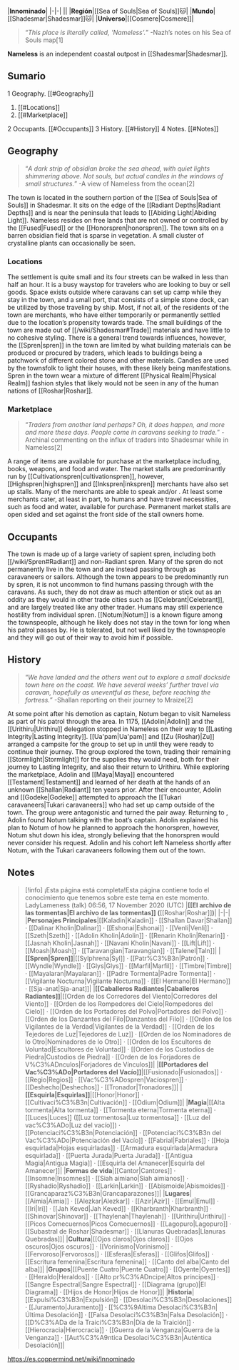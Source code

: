 |**Innominado**|
|-|-|
||
|**Región**|[[Sea of Souls\|Sea of Souls]]🐱︎|
|**Mundo**|[[Shadesmar\|Shadesmar]]🐱︎|
|**Universo**|[[Cosmere\|Cosmere]]|

>“*This place is literally called, 'Nameless'.*”
\-Nazh’s notes on his Sea of Souls map[1]


**Nameless** is an independent coastal outpost in [[Shadesmar\|Shadesmar]].


## Sumario

1 Geography. [[#Geography]] 

1. [[#Locations]] 
1. [[#Marketplace]] 


2 Occupants. [[#Occupants]] 
3 History. [[#History]] 
4 Notes. [[#Notes]] 


## Geography
>“*A dark strip of obsidian broke the sea ahead, with quiet lights shimmering above. Not souls, but actual candles in the windows of small structures.*”
\-A view of Nameless from the ocean[2]


The town is located in the southern portion of the [[Sea of Souls\|Sea of Souls]] in Shadesmar. It sits on the edge of the [[Radiant Depths\|Radiant Depths]] and is near the peninsula that leads to [[Abiding Light\|Abiding Light]].
Nameless resides on free lands that are not owned or controlled by the [[Fused\|Fused]] or the [[Honorspren\|honorspren]]. The town sits on a barren obsidian field that is sparse in vegetation. A small cluster of crystalline plants can occasionally be seen.

### Locations
The settlement is quite small and its four streets can be walked in less than half an hour. It is a busy waystop for travelers who are looking to buy or sell goods. Space exists outside where caravans can set up camp while they stay in the town, and a small port, that consists of a simple stone dock, can be utilized by those traveling by ship. Most, if not all, of the residents of the town are merchants, who have either temporarily or permanently settled due to the location’s propensity towards trade.
The small buildings of the town are made out of [[/wiki/Shadesmar#Trade]] materials and have little to no cohesive styling. There is a general trend towards  influences, however, the [[Spren\|spren]] in the town are limited by what building materials can be produced or procured by traders, which leads to buildings being a patchwork of different colored stone and other materials. Candles are used by the townsfolk to light their houses, with these likely being manifestations.
Spren in the town wear a mixture of different [[Physical Realm\|Physical Realm]] fashion styles that likely would not be seen in any of the human nations of [[Roshar\|Roshar]].

### Marketplace
>“*Traders from another land perhaps? Oh, it does happen, and more and more these days. People come in caravans seeking to trade.*”
\-Archinal commenting on the influx of traders into Shadesmar while in Nameless[2]


A range of items are available for purchase at the marketplace including, books, weapons, and food and water.
The market stalls are predominantly run by [[Cultivationspren\|cultivationspren]], however, [[Highspren\|highspren]] and [[Inkspren\|inkspren]] merchants have also set up stalls. Many of the merchants are able to speak  and/or . At least some merchants cater, at least in part, to humans and have travel necessities, such as food and water, available for purchase. Permanent market stalls are open sided and set against the front side of the stall owners home.

## Occupants
The town is made up of a large variety of sapient spren, including both [[/wiki/Spren#Radiant]] and non-Radiant spren. Many of the spren do not permanently live in the town and are instead passing through as caravaneers or sailors.
Although the town appears to be predominantly run by spren, it is not uncommon to find humans passing through with the caravans. As such, they do not draw as much attention or stick out as an oddity as they would in other trade cities such as [[Celebrant\|Celebrant]], and are largely treated like any other trader. Humans may still experience hostility from individual spren.
[[Notum\|Notum]] is a known figure among the townspeople, although he likely does not stay in the town for long when his patrol passes by. He is tolerated, but not well liked by the townspeople and they will go out of their way to avoid him if possible.

## History
>“*We have landed and the others went out to explore a small dockside town here on the coast. We have several weeks’ further travel via caravan, hopefully as uneventful as these, before reaching the fortress.*”
\-Shallan reporting on their journey to Mraize[2]

At some point after his demotion as captain, Notum began to visit Nameless as part of his patrol through the area.
In 1175, [[Adolin\|Adolin]] and the [[Urithiru\|Urithiru]] delegation stopped in Nameless on their way to [[Lasting Integrity\|Lasting Integrity]]. [[Ua'pam\|Ua'pam]] and [[Zu (Roshar)\|Zu]] arranged a campsite for the group to set up in until they were ready to continue their journey.
The group explored the town, trading their remaining [[Stormlight\|Stormlight]] for the supplies they would need, both for their journey to Lasting Integrity, and also their return to Urithiru. While exploring the marketplace, Adolin and [[Maya\|Maya]] encountered [[Testament\|Testament]] and learned of her death at the hands of an unknown [[Shallan\|Radiant]] ten years prior.
After their encounter, Adolin and [[Godeke\|Godeke]] attempted to approach the [[Tukari caravaneers\|Tukari caravaneers]] who had set up camp outside of the town. The group were antagonistic and turned the pair away. Returning to , Adolin found Notum talking with the boat’s captain. Adolin explained his plan to Notum of how he planned to approach the honorspren, however, Notum shut down his idea, strongly believing that the honorspren would never consider his request.
Adolin and his cohort left Nameless shortly after Notum, with the Tukari caravaneers following them out of the town.

## Notes

> [!info] ¡Esta página está completa!Esta página contiene todo el conocimiento que tenemos sobre este tema en este momento.
LadyLameness (talk) 06:56, 17 November 2020 (UTC)
|**[[El archivo de las tormentas\|El archivo de las tormentas]] (**[[Roshar\|Roshar]]**)**|
|-|-|
|**Personajes Principales**|[[Kaladin\|Kaladin]] · [[Shallan Davar\|Shallan]] · [[Dalinar Kholin\|Dalinar]] · [[Eshonai\|Eshonai]] · [[Venli\|Venli]] · [[Szeth\|Szeth]] · [[Adolin Kholin\|Adolin]] · [[Renarin Kholin\|Renarin]] · [[Jasnah Kholin\|Jasnah]] · [[Navani Kholin\|Navani]] · [[Lift\|Lift]] · [[Moash\|Moash]] · [[Taravangian\|Taravangian]] · [[Talenel\|Taln]]|
|**[[Spren\|Spren]]**|[[Sylphrena\|Syl]] · [[Patr%C3%B3n\|Patrón]] · [[Wyndle\|Wyndle]] · [[Glys\|Glys]] · [[Marfil\|Marfil]] · [[Timbre\|Timbre]] · [[Mayalaran\|Mayalaran]] · [[Padre Tormenta\|Padre Tormenta]] · [[Vigilante Nocturna\|Vigilante Nocturna]] · [[El Hermano\|El Hermano]] · [[Sja-anat\|Sja-anat]]|
|**[[Caballeros Radiantes\|Caballeros Radiantes]]**|[[Orden de los Corredores del Viento\|Corredores del Viento]] · [[Orden de los Rompedores del Cielo\|Rompedores del Cielo]] · [[Orden de los Portadores del Polvo\|Portadores del Polvo]] · [[Orden de los Danzantes del Filo\|Danzantes del Filo]] · [[Orden de los Vigilantes de la Verdad\|Vigilantes de la Verdad]] · [[Orden de los Tejedores de Luz\|Tejedores de Luz]] · [[Orden de los Nominadores de lo Otro\|Nominadores de lo Otro]] · [[Orden de los Escultores de Voluntad\|Escultores de Voluntad]] · [[Orden de los Custodios de Piedra\|Custodios de Piedra]] · [[Orden de los Forjadores de V%C3%ADnculos\|Forjadores de Vínculos]]|
|**[[Portadores del Vac%C3%ADo\|Portadores del Vacío]]**|[[Fusionado\|Fusionados]] · [[Regio\|Regios]] · [[Vac%C3%ADospren\|Vacíospren]] · [[Deshecho\|Deshechos]] · [[Tronador\|Tronadores]]|
|**[[Esquirla\|Esquirlas]]**|[[Honor\|Honor]] · [[Cultivaci%C3%B3n\|Cultivación]] · [[Odium\|Odium]]|
|**Magia**|[[Alta tormenta\|Alta tormenta]] · [[Tormenta eterna\|Tormenta eterna]] · [[Luces\|Luces]] ([[Luz tormentosa\|Luz tormentosa]] · [[Luz del vac%C3%ADo\|Luz del vacío]]) · [[Potenciaci%C3%B3n\|Potenciación]] · [[Potenciaci%C3%B3n del Vac%C3%ADo\|Potenciación del Vacío]] · [[Fabrial\|Fabriales]] · [[Hoja esquirlada\|Hojas esquirladas]] · [[Armadura esquirlada\|Armadura esquirlada]] · [[Puerta Jurada\|Puerta Jurada]] · [[Antigua Magia\|Antigua Magia]] · [[Esquirla del Amanecer\|Esquirla del Amanecer]]|
|**Formas de vida**|[[Cantor\|Cantores]] · [[Insomne\|Insomnes]] · [[Siah aimiano\|Siah aimianos]] · [[Ryshadio\|Ryshadio]] · [[Larkin\|Larkin]] · [[Abismoide\|Abismoides]] · [[Grancaparaz%C3%B3n\|Grancaparazones]]|
|**Lugares**|[[Aimia\|Aimia]] · [[Alezkar\|Alezkar]] · [[Azir\|Azir]] · [[Emul\|Emul]] · [[Iri\|Iri]] · [[Jah Keved\|Jah Keved]] · [[Kharbranth\|Kharbranth]] · [[Shinovar\|Shinovar]] · [[Thaylenah\|Thaylenah]] · [[Urithiru\|Urithiru]] · [[Picos Comecuernos\|Picos Comecuernos]] · [[Lagopuro\|Lagopuro]] · [[Subastral de Roshar\|Shadesmar]] · [[Llanuras Quebradas\|Llanuras Quebradas]]|
|**Cultura**|[[Ojos claros\|Ojos claros]] · [[Ojos oscuros\|Ojos oscuros]] · [[Vorinismo\|Vorinismo]] · [[Fervoroso\|Fervorosos]] · [[Esferas\|Esferas]] · [[Glifos\|Glifos]] · [[Escritura femenina\|Escritura femenina]] · [[Canto del alba\|Canto del alba]]|
|**Grupos**|[[Puente Cuatro\|Puente Cuatro]] · [[Oyente\|Oyentes]] · [[Heraldo\|Heraldos]] · [[Alto pr%C3%ADncipe\|Altos príncipes]] · [[Sangre Espectral\|Sangre Espectral]] · [[Diagrama (grupo)\|El Diagrama]] · [[Hijos de Honor\|Hijos de Honor]]|
|**Historia**|[[Expulsi%C3%B3n\|Expulsión]] · [[Desolaci%C3%B3n\|Desolaciones]] · [[Juramento\|Juramento]] · [[%C3%9Altima Desolaci%C3%B3n\|Última Desolación]] · [[Falsa Desolaci%C3%B3n\|Falsa Desolación]] · [[D%C3%ADa de la Traici%C3%B3n\|Día de la Traición]] · [[Hierocracia\|Hierocracia]] · [[Guerra de la Venganza\|Guerra de la Venganza]] · [[Aut%C3%A9ntica Desolaci%C3%B3n\|Auténtica Desolación]]|



https://es.coppermind.net/wiki/Innominado